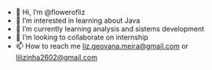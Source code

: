 - 👋 Hi, I’m @flowerofliz
- 👀 I’m interested in learning about Java
- 🌱 I’m currently learning analysis and sistems development
- 💞️ I’m looking to collaborate on internship
- 📫 How to reach me liz.geovana.meira@gmail.com or lilizinha2602@gmail.com

<!---
flowerofliz/flowerofliz is a ✨ special ✨ repository because its `README.md` (this file) appears on your GitHub profile.
You can click the Preview link to take a look at your changes.
--->
